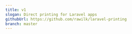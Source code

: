 ```yaml
---
title: v1
slogan: Direct printing for Laravel apps
githubUrl: https://github.com/rawilk/laravel-printing
branch: master
---
```

